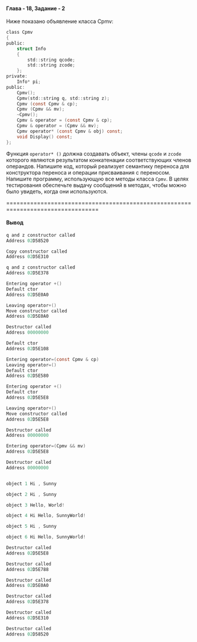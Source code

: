 #### Глава - 18, Задание - 2 ####

Ниже показано объявление класса Cpmv:

```objectivec
class Cpmv 
{ 
public: 
	struct Info
	{ 
		std::string qcode; 
		std::string zcode; 
	}; 
private: 
	Info* pi; 
public:
	Cpmv();
	Cpmv(std::string q, std::string z);
	Cpmv (const Cpmv & cp);
	Cpmv (Cpmv && mv);
	~Cpmv();
	Cpmv & operator = (const Cpmv & cp);
	Cpmv & operator = (Cpmv && mv);
	Cpmv operator* (const Cpmv & obj) const;
	void Display() const;
};
```

Функция ```operator* ()``` должна создавать объект, члены ```qcode``` и ```zcode```
которого являются результатом конкатенации соответствующих членов операндов.
Напишите код, который реализует семантику переноса для конструктора
переноса и операции присваивания с переносом. Напишите программу,
использующую все методы класса ```Cpmv```. В целях тестирования обеспечьте выдачу
сообщений в методах, чтобы можно было увидеть, когда они используются.

=================================================================================
#### Вывод ####
```objectivec
q and z constructor called
Address 02D58520

Copy constructor called
Address 02D5E310

q and z constructor called
Address 02D5E378

Entering operator +()
Default ctor
Address 02D5E0A0

Leaving operator+()
Move constructor called
Address 02D5E0A0

Destructor called
Address 00000000

Default ctor
Address 02D5E108

Entering operator=(const Cpmv & cp)
Leaving operator=()
Default ctor
Address 02D5E580

Entering operator +()
Default ctor
Address 02D5E5E8

Leaving operator+()
Move constructor called
Address 02D5E5E8

Destructor called
Address 00000000

Entering operator=(Cpmv && mv)
Address 02D5E5E8

Destructor called
Address 00000000


object 1 Hi , Sunny

object 2 Hi , Sunny

object 3 Hello, World!

object 4 Hi Hello, SunnyWorld!

object 5 Hi , Sunny

object 6 Hi Hello, SunnyWorld!

Destructor called
Address 02D5E5E8

Destructor called
Address 02D5E788

Destructor called
Address 02D5E0A0

Destructor called
Address 02D5E378

Destructor called
Address 02D5E310

Destructor called
Address 02D58520
```